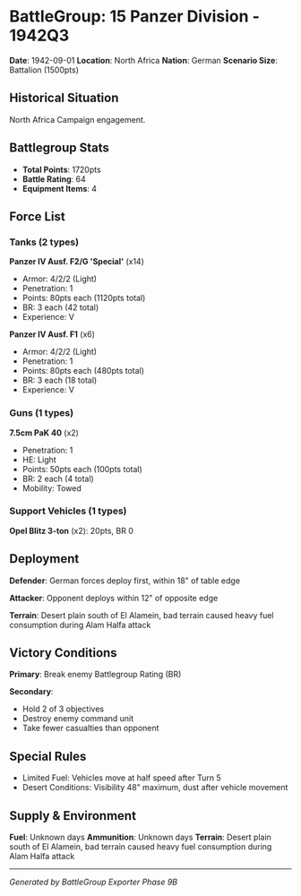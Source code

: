 # BattleGroup: 15 Panzer Division - 1942Q3

**Date**: 1942-09-01
**Location**: North Africa
**Nation**: German
**Scenario Size**: Battalion (1500pts)

## Historical Situation

North Africa Campaign engagement.

## Battlegroup Stats

- **Total Points**: 1720pts
- **Battle Rating**: 64
- **Equipment Items**: 4

## Force List

### Tanks (2 types)

**Panzer IV Ausf. F2/G 'Special'** (x14)
- Armor: 4/2/2 (Light)
- Penetration: 1
- Points: 80pts each (1120pts total)
- BR: 3 each (42 total)
- Experience: V

**Panzer IV Ausf. F1** (x6)
- Armor: 4/2/2 (Light)
- Penetration: 1
- Points: 80pts each (480pts total)
- BR: 3 each (18 total)
- Experience: V

### Guns (1 types)

**7.5cm PaK 40** (x2)
- Penetration: 1
- HE: Light
- Points: 50pts each (100pts total)
- BR: 2 each (4 total)
- Mobility: Towed

### Support Vehicles (1 types)

**Opel Blitz 3-ton** (x2): 20pts, BR 0

## Deployment

**Defender**: German forces deploy first, within 18" of table edge

**Attacker**: Opponent deploys within 12" of opposite edge

**Terrain**: Desert plain south of El Alamein, bad terrain caused heavy fuel consumption during Alam Halfa attack

## Victory Conditions

**Primary**: Break enemy Battlegroup Rating (BR)

**Secondary**:
- Hold 2 of 3 objectives
- Destroy enemy command unit
- Take fewer casualties than opponent

## Special Rules

- Limited Fuel: Vehicles move at half speed after Turn 5
- Desert Conditions: Visibility 48" maximum, dust after vehicle movement

## Supply & Environment

**Fuel**: Unknown days
**Ammunition**: Unknown days
**Terrain**: Desert plain south of El Alamein, bad terrain caused heavy fuel consumption during Alam Halfa attack

---

*Generated by BattleGroup Exporter Phase 9B*
